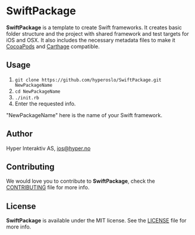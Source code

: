 # SwiftPackage

**SwiftPackage** is a template to create Swift frameworks. It creates basic
folder structure and the project with shared framework and test targets for iOS
and OSX. It also includes the necessary metadata files to make it
[CocoaPods](http://cocoapods.org) and [Carthage](https://github.com/Carthage/Carthage)
compatible.

## Usage

1. `git clone https://github.com/hyperoslo/SwiftPackage.git NewPackageName`
2. `cd NewPackageName`
3. `./init.rb`
4. Enter the requested info.

"NewPackageName" here is the name of your Swift framework.

## Author

Hyper Interaktiv AS, ios@hyper.no

## Contributing

We would love you to contribute to **SwiftPackage**, check the [CONTRIBUTING](https://github.com/hyperoslo/SwiftPackage/blob/master/CONTRIBUTING.md) file for more info.

## License

**SwiftPackage** is available under the MIT license. See the [LICENSE](https://github.com/hyperoslo/SwiftPackage/blob/master/LICENSE.md) file for more info.
